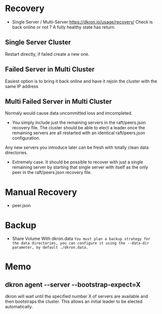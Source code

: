 # Recovery
* Single Server / Multi-Server
https://dkron.io/usage/recovery/
Check is back online or not ? A fully healthy state has return.

## Single Server Cluster
Restart directly, if failed create a new one.

## Failed Server in Multi Cluster
Easiest option is to bring it back online and have it rejoin the cluster with the same IP address

## Multi Failed Server in Multi Cluster
Normaly would cause data uncommitted loss and imcompleted.

* You simply include just the remaining servers in the raft/peers.json recovery file. The cluster should be able to elect a leader once the remaining servers are all restarted with an identical raft/peers.json configuration.

Any new servers you introduce later can be fresh with totally clean data directories.

* Extremely case. It should be possible to recover with just a single remaining server by starting that single server with itself as the only peer in the raft/peers.json recovery file.


# Manual Recovery
* peer.json

# Backup
* Share Volume With dkron.data
```You must plan a backup strategy for the data directories, you can configure it using the --data-dir parameter, by default ./dkron.data.```

# Memo
## dkron agent --server --bootstrap-expect=X
dkron will wait until the specified number X of servers are available and then bootstraps the cluster. This allows an initial leader to be elected automatically.